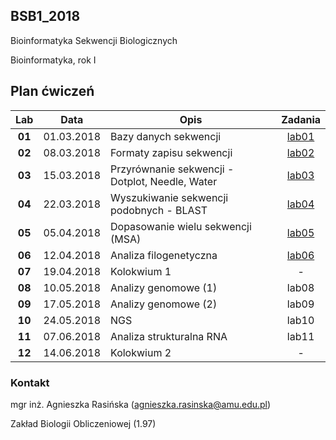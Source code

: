 ## BSB1_2018
Bioinformatyka Sekwencji Biologicznych

Bioinformatyka, rok I

## Plan ćwiczeń

| Lab | Data | Opis | Zadania |
| :---: | --- | --- | :---: |
| **01** | 01.03.2018 | Bazy danych sekwencji | [lab01](./lab01.md) |
| **02**	| 08.03.2018 | Formaty zapisu sekwencji  | [lab02](./lab02.md)  |
| **03**	| 15.03.2018 | Przyrównanie sekwencji - Dotplot, Needle, Water | [lab03](./lab03.md) |
| **04**	| 22.03.2018 | Wyszukiwanie sekwencji podobnych - BLAST | [lab04](./lab04.md) |
| **05**	| 05.04.2018 | Dopasowanie wielu sekwencji (MSA) | [lab05](./lab05.md) |
| **06**	| 12.04.2018 | Analiza filogenetyczna | [lab06](./lab06.md) |
| **07**	| 19.04.2018 | Kolokwium 1 | - |
| **08**	| 10.05.2018 | Analizy genomowe (1) | lab08 |
| **09**	| 17.05.2018 | Analizy genomowe (2) |  lab09 |
| **10**	| 24.05.2018 | NGS | lab10 |
| **11**	| 07.06.2018 | Analiza strukturalna RNA | lab11 |
| **12**	| 14.06.2018 | Kolokwium 2 |  -  |

### Kontakt
mgr inż. Agnieszka Rasińska (agnieszka.rasinska@amu.edu.pl)

Zakład Biologii Obliczeniowej (1.97)

